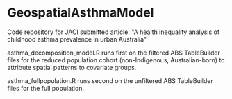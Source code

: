 # GeospatialAsthmaModel
Code repository for JACI submitted article: "A health inequality analysis of childhood asthma prevalence in urban Australia"

asthma_decomposition_model.R runs first on the filtered ABS TableBuilder files for the reduced population cohort (non-Indigenous, Australian-born) to attribute spatial patterns to covariate groups.

asthma_fullpopulation.R runs second on the unfiltered ABS TableBuilder files for the full population.
